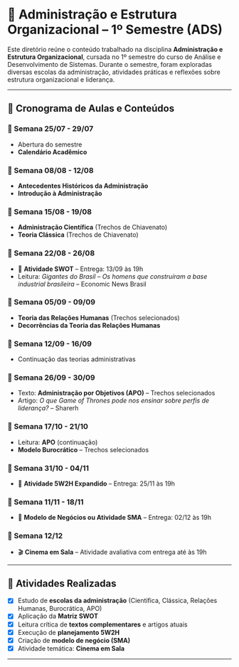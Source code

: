 # 🏢 Administração e Estrutura Organizacional – 1º Semestre (ADS)

Este diretório reúne o conteúdo trabalhado na disciplina **Administração e Estrutura Organizacional**, cursada no 1º semestre do curso de Análise e Desenvolvimento de Sistemas. Durante o semestre, foram exploradas diversas escolas da administração, atividades práticas e reflexões sobre estrutura organizacional e liderança.

---

## 📅 Cronograma de Aulas e Conteúdos

### 🔹 Semana 25/07 - 29/07
- Abertura do semestre
- **Calendário Acadêmico**

### 🔹 Semana 08/08 - 12/08
- **Antecedentes Históricos da Administração**
- **Introdução à Administração**

### 🔹 Semana 15/08 - 19/08
- **Administração Científica** (Trechos de Chiavenato)
- **Teoria Clássica** (Trechos de Chiavenato)

### 🔹 Semana 22/08 - 26/08
- 📄 **Atividade SWOT** – Entrega: 13/09 às 19h
- Leitura: *Gigantes do Brasil – Os homens que construíram a base industrial brasileira* – Economic News Brasil

### 🔹 Semana 05/09 - 09/09
- **Teoria das Relações Humanas** (Trechos selecionados)
- **Decorrências da Teoria das Relações Humanas**

### 🔹 Semana 12/09 - 16/09
- Continuação das teorias administrativas

### 🔹 Semana 26/09 - 30/09
- Texto: **Administração por Objetivos (APO)** – Trechos selecionados
- Artigo: *O que Game of Thrones pode nos ensinar sobre perfis de liderança?* – Sharerh

### 🔹 Semana 17/10 - 21/10
- Leitura: **APO** (continuação)
- **Modelo Burocrático** – Trechos selecionados

### 🔹 Semana 31/10 - 04/11
- 📄 **Atividade 5W2H Expandido** – Entrega: 25/11 às 19h

### 🔹 Semana 11/11 - 18/11
- 📄 **Modelo de Negócios ou Atividade SMA** – Entrega: 02/12 às 19h

### 🔹 Semana 12/12
- 🎬 **Cinema em Sala** – Atividade avaliativa com entrega até às 19h

---

## 🧩 Atividades Realizadas

- [x] Estudo de **escolas da administração** (Científica, Clássica, Relações Humanas, Burocrática, APO)
- [x] Aplicação da **Matriz SWOT**
- [x] Leitura crítica de **textos complementares** e artigos atuais
- [x] Execução de **planejamento 5W2H**
- [x] Criação de **modelo de negócio (SMA)**
- [x] Atividade temática: **Cinema em Sala**

---
